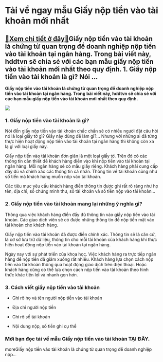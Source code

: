 Tải về ngay mẫu Giấy nộp tiền vào tài khoản mới nhất
====================================================

[:gift:Xem chi tiết ở đây:gift:](https://hddtvn.com/tai-ve-ngay-mau-giay-nop-tien-vao-tai-khoan-moi-nhat/)Giấy nộp tiền vào tài khoản là chứng từ quan trọng để doanh nghiệp nộp tiền vào tài khoản tại ngân hàng. Trong bài viết này, hddtvn sẽ chia sẻ với các bạn mẫu giấy nộp tiền vào tài khoản mới nhất theo quy định. 1. Giấy nộp tiền vào tài khoản là gì? Nói …
--------------------------------------------------------------------------------------------------------------------------------------------------------------------------------------------------------------------------------------------------------------

**Giấy nộp tiền vào tài khoản là chứng từ quan trọng để doanh nghiệp nộp tiền vào tài khoản tại ngân hàng. Trong bài viết này, hddtvn sẽ chia sẻ với các bạn mẫu giấy nộp tiền vào tài khoản mới nhất theo quy định.**


![](https://hddtvn.com/wp-content/uploads/2021/01/pR3RR4k.png)


### 1. Giấy nộp tiền vào tài khoản là gì?


Nói đến giấy nộp tiền vào tài khoản chắc chắn sẽ có nhiều người đặt câu hỏi nó là loại giấy tờ gì? Giấy này dùng để làm gì?… Nhưng với những ai đã từng thực hiện hoạt động nộp tiền vào tài khoản tại ngân hàng thì không còn xa lạ gì với loại giấy này.


Giấy nộp tiền vào tài khoản đơn giản là một loại giấy tờ. Trên đó có các thông tin cần thiết để khách hàng điền vào khi nộp tiền vào tài khoản tại ngân hàng. Mỗi ngân hàng sẽ có mẫu giấy riêng. Khách hàng phải cung cấp đầy đủ và chính xác các thông tin cá nhân. Thông tin về tài khoản cũng như số tiền mà khách hàng muốn nộp vào tài khoản.


Các tiêu mục yêu cầu khách hàng điền thông tin được ghi rất rõ ràng như họ tên, địa chỉ, số chứng minh thư, số tài khoản và số tiền nộp vào tài khoản…


### 2. Giấy nộp tiền vào tài khoản mang lại những ý nghĩa gì?


Thông qua việc khách hàng điền đầy đủ thông tin vào giấy nộp tiền vào tài khoản. Các giao dịch viên sẽ có được những thông tin để nộp tiền mặt vào tài khoản cho khách hàng.


Giấy nộp tiền vào tài khoản đã được điền chính xác. Thông tin sẽ là căn cứ, là cơ sở lưu trữ dữ liệu, thông tin cho mỗi tài khoản của khách hàng khi thực hiện hoạt động nộp tiền vào tài khoản tại ngân hàng.


Ngày nay với sự phát triển của khoa học. Việc khách hàng ra trực tiếp ngân hàng để nộp tiền đã giảm xuống rất nhiều. Khách hàng lựa chọn cách nộp tiền vào tài khoản thông qua hoạt động giao dịch trên điện thoại. Hoặc khách hàng cũng có thể lựa chọn cách nộp tiền vào tài khoản theo hình thức khác tiện lợi và nhanh gọn hơn.


### 3. Cách viết giấy nộp tiền vào tài khoản




* Ghi rõ họ và tên người nộp tiền vào tài khoản

* Địa chỉ người nộp tiền

* Ghi rõ số tài khoản

* Nội dung nộp, số tiền ghi cụ thể



### Mời bạn đọc tải về mẫu Giấy nộp tiền vào tài khoản **TẠI ĐÂY**.


moreGiấy nộp tiền vào tài khoản là chứng từ quan trọng để doanh nghiệp nộp…

